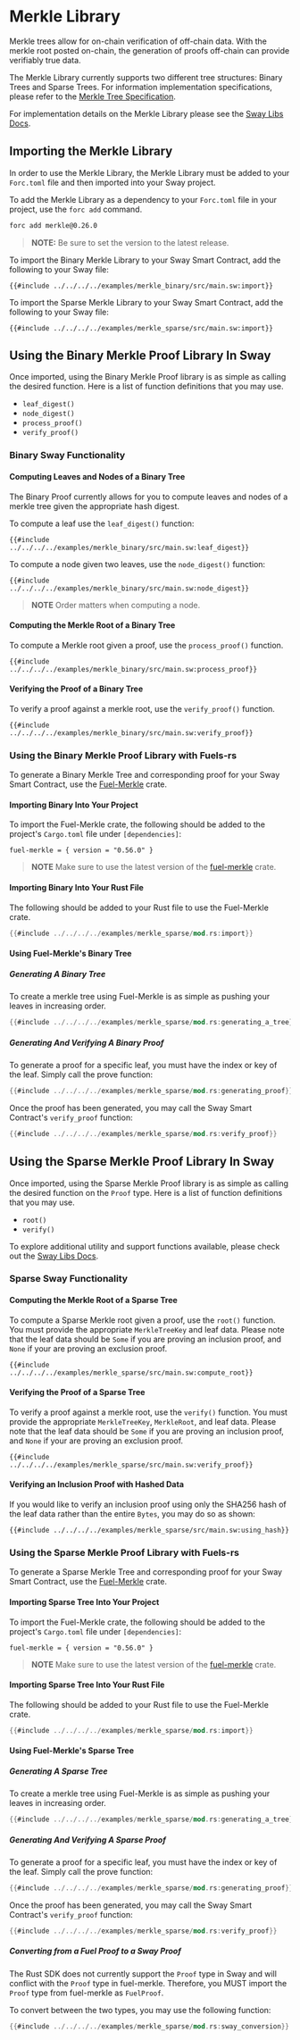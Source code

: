 # Merkle Library

Merkle trees allow for on-chain verification of off-chain data. With the merkle root posted on-chain, the generation of proofs off-chain can provide verifiably true data.

The Merkle Library currently supports two different tree structures: Binary Trees and Sparse Trees. For information implementation specifications, please refer to the [Merkle Tree Specification](https://docs.fuel.network/docs/specs/protocol/cryptographic-primitives/#merkle-trees).

For implementation details on the Merkle Library please see the [Sway Libs Docs](https://fuellabs.github.io/sway-libs/master/sway_libs/merkle/index.html).

## Importing the Merkle Library

In order to use the Merkle Library, the Merkle Library must be added to your `Forc.toml` file and then imported into your Sway project.

To add the Merkle Library as a dependency to your `Forc.toml` file in your project, use the `forc add` command.

```bash
forc add merkle@0.26.0
```

> **NOTE:** Be sure to set the version to the latest release.

To import the Binary Merkle Library to your Sway Smart Contract, add the following to your Sway file:

```sway
{{#include ../../../../examples/merkle_binary/src/main.sw:import}}
```

To import the Sparse Merkle Library to your Sway Smart Contract, add the following to your Sway file:

```sway
{{#include ../../../../examples/merkle_sparse/src/main.sw:import}}
```

## Using the Binary Merkle Proof Library In Sway

Once imported, using the Binary Merkle Proof library is as simple as calling the desired function. Here is a list of function definitions that you may use.

- `leaf_digest()`
- `node_digest()`
- `process_proof()`
- `verify_proof()`

### Binary Sway Functionality

#### Computing Leaves and Nodes of a Binary Tree

The Binary Proof currently allows for you to compute leaves and nodes of a merkle tree given the appropriate hash digest.

To compute a leaf use the `leaf_digest()` function:

```sway
{{#include ../../../../examples/merkle_binary/src/main.sw:leaf_digest}}
```

To compute a node given two leaves, use the `node_digest()` function:

```sway
{{#include ../../../../examples/merkle_binary/src/main.sw:node_digest}}
```

> **NOTE** Order matters when computing a node.

#### Computing the Merkle Root of a Binary Tree

To compute a Merkle root given a proof, use the `process_proof()` function.

```sway
{{#include ../../../../examples/merkle_binary/src/main.sw:process_proof}}
```

#### Verifying the Proof of a Binary Tree

To verify a proof against a merkle root, use the `verify_proof()` function.

```sway
{{#include ../../../../examples/merkle_binary/src/main.sw:verify_proof}}
```

### Using the Binary Merkle Proof Library with Fuels-rs

To generate a Binary Merkle Tree and corresponding proof for your Sway Smart Contract, use the [Fuel-Merkle](https://github.com/FuelLabs/fuel-vm/tree/master/fuel-merkle) crate.

#### Importing Binary Into Your Project

To import the Fuel-Merkle crate, the following should be added to the project's `Cargo.toml` file under `[dependencies]`:

```sway
fuel-merkle = { version = "0.56.0" }
```

> **NOTE** Make sure to use the latest version of the [fuel-merkle](https://crates.io/crates/fuel-merkle) crate.

#### Importing Binary Into Your Rust File

The following should be added to your Rust file to use the Fuel-Merkle crate.

```rust
{{#include ../../../../examples/merkle_sparse/mod.rs:import}}
```

#### Using Fuel-Merkle's Binary Tree

##### Generating A Binary Tree

To create a merkle tree using Fuel-Merkle is as simple as pushing your leaves in increasing order.

```rust
{{#include ../../../../examples/merkle_sparse/mod.rs:generating_a_tree}}
```

##### Generating And Verifying A Binary Proof

To generate a proof for a specific leaf, you must have the index or key of the leaf. Simply call the prove function:

```rust
{{#include ../../../../examples/merkle_sparse/mod.rs:generating_proof}}
```

Once the proof has been generated, you may call the Sway Smart Contract's `verify_proof` function:

```rust
{{#include ../../../../examples/merkle_sparse/mod.rs:verify_proof}}
```

## Using the Sparse Merkle Proof Library In Sway

Once imported, using the Sparse Merkle Proof library is as simple as calling the desired function on the `Proof` type. Here is a list of function definitions that you may use.

- `root()`
- `verify()`

To explore additional utility and support functions available, please check out the [Sway Libs Docs](https://fuellabs.github.io/sway-libs/master/sway_libs/merkle/index.html).

### Sparse Sway Functionality

#### Computing the Merkle Root of a Sparse Tree

To compute a Sparse Merkle root given a proof, use the `root()` function. You must provide the appropriate `MerkleTreeKey` and leaf data. Please note that the leaf data should be `Some` if you are proving an inclusion proof, and `None` if your are proving an exclusion proof.

```sway
{{#include ../../../../examples/merkle_sparse/src/main.sw:compute_root}}
```

#### Verifying the Proof of a Sparse Tree

To verify a proof against a merkle root, use the `verify()` function. You must provide the appropriate `MerkleTreeKey`, `MerkleRoot`, and leaf data. Please note that the leaf data should be `Some` if you are proving an inclusion proof, and `None` if your are proving an exclusion proof.

```sway
{{#include ../../../../examples/merkle_sparse/src/main.sw:verify_proof}}
```

#### Verifying an Inclusion Proof with Hashed Data

If you would like to verify an inclusion proof using only the SHA256 hash of the leaf data rather than the entire `Bytes`, you may do so as shown:

```sway
{{#include ../../../../examples/merkle_sparse/src/main.sw:using_hash}}
```

### Using the Sparse Merkle Proof Library with Fuels-rs

To generate a Sparse Merkle Tree and corresponding proof for your Sway Smart Contract, use the [Fuel-Merkle](https://github.com/FuelLabs/fuel-vm/tree/master/fuel-merkle) crate.

#### Importing Sparse Tree Into Your Project

To import the Fuel-Merkle crate, the following should be added to the project's `Cargo.toml` file under `[dependencies]`:

```sway
fuel-merkle = { version = "0.56.0" }
```

> **NOTE** Make sure to use the latest version of the [fuel-merkle](https://crates.io/crates/fuel-merkle) crate.

#### Importing Sparse Tree Into Your Rust File

The following should be added to your Rust file to use the Fuel-Merkle crate.

```rust
{{#include ../../../../examples/merkle_sparse/mod.rs:import}}
```

#### Using Fuel-Merkle's Sparse Tree

##### Generating A Sparse Tree

To create a merkle tree using Fuel-Merkle is as simple as pushing your leaves in increasing order.

```rust
{{#include ../../../../examples/merkle_sparse/mod.rs:generating_a_tree}}
```

##### Generating And Verifying A Sparse Proof

To generate a proof for a specific leaf, you must have the index or key of the leaf. Simply call the prove function:

```rust
{{#include ../../../../examples/merkle_sparse/mod.rs:generating_proof}}
```

Once the proof has been generated, you may call the Sway Smart Contract's `verify_proof` function:

```rust
{{#include ../../../../examples/merkle_sparse/mod.rs:verify_proof}}
```

##### Converting from a Fuel Proof to a Sway Proof

The Rust SDK does not currently support the `Proof` type in Sway and will conflict with the `Proof` type in fuel-merkle. Therefore, you MUST import the `Proof` type from fuel-merkle as `FuelProof`.

To convert between the two types, you may use the following function:

```rust
{{#include ../../../../examples/merkle_sparse/mod.rs:sway_conversion}}
```
